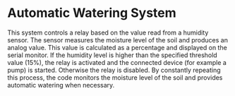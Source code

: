 # Automatic Watering System
This system controls a relay based on the value read from a humidity sensor. The sensor measures the moisture level of the soil and produces an analog value. This value is calculated as a percentage and displayed on the serial monitor. If the humidity level is higher than the specified threshold value (15%), the relay is activated and the connected device (for example a pump) is started. Otherwise the relay is disabled. By constantly repeating this process, the code monitors the moisture level of the soil and provides automatic watering when necessary.
